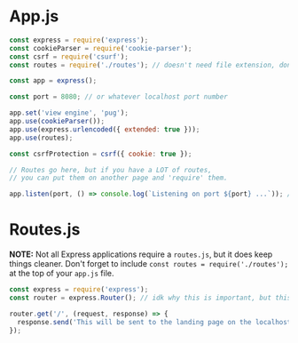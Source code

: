# App.js

```js
const express = require('express');
const cookieParser = require('cookie-parser');
const csrf = require('csurf');
const routes = require('./routes'); // doesn't need file extension, don't forget to use this later

const app = express();

const port = 8080; // or whatever localhost port number

app.set('view engine', 'pug');
app.use(cookieParser());
app.use(express.urlencoded({ extended: true }));
app.use(routes);

const csrfProtection = csrf({ cookie: true });

// Routes go here, but if you have a LOT of routes,
// you can put them on another page and 'require' them.

app.listen(port, () => console.log(`Listening on port ${port} ...`)); // displays on the terminal
```

# Routes.js
**NOTE:** Not all Express applications require a `routes.js`, but it does keep things cleaner. Don't forget to include `const routes = require('./routes');` at the top of your `app.js` file.

```js
const express = require('express');
const router = express.Router(); // idk why this is important, but this is what we use instead of app.use, etc

router.get('/', (request, response) => {
  response.send('This will be sent to the landing page on the localhost port number specificed.');
});
```
